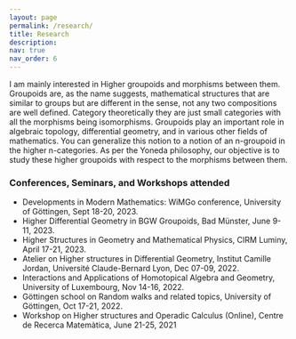 ```yaml
---
layout: page
permalink: /research/
title: Research
description: 
nav: true
nav_order: 6
---
```

 I am mainly interested in Higher groupoids and morphisms between them. Groupoids are, as the name suggests, mathematical structures that are similar to groups but are different in the sense, not any two compositions are well defined. Category theoretically they are just small categories with all the morphisms being isomorphisms. Groupoids play an important role in algebraic topology, differential geometry, and in various other fields of mathematics. You can generalize this notion to a notion of an n-groupoid in the higher n-categories. As per the Yoneda philosophy, our objective is to study these higher groupoids with respect to the morphisms between them. 

### Conferences, Seminars, and Workshops attended

- Developments in Modern Mathematics: WiMGo conference, University of Göttingen, Sept 18-20, 2023.
- Higher Differential Geometry in BGW Groupoids, Bad Münster, June 9-11, 2023.
- Higher Structures in Geometry and Mathematical Physics, CIRM Luminy, April 17-21, 2023.
- Atelier on Higher structures in Differential Geometry, Institut Camille Jordan, Université Claude-Bernard Lyon, Dec 07-09, 2022.
- Interactions and Applications of Homotopical Algebra and Geometry, University of Luxembourg, Nov 14-16, 2022.
- Göttingen school on Random walks and related topics, University of Göttingen, Oct 17-21, 2022.
- Workshop on Higher structures and Operadic Calculus (Online), Centre de Recerca Matemàtica, June 21-25, 2021
